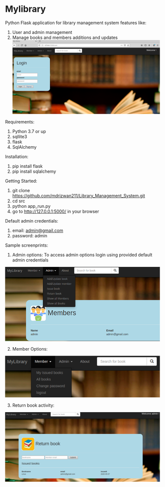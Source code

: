 # Mylibrary
Python Flask application for library management system features like:
1. User and admin management
2. Manage books and members additions and updates
![loginpage](./src/static/LoginLibrary.png)

Requirements:
1. Python 3.7 or up
2. sqllite3
3. flask
4. SqlAlchemy

Installation:
1. pip install flask
2. pip install sqlalchemy


Getting Started:
1. git clone https://github.com/mdrizwan211/Library_Management_System.git
2. cd src
3. python app_run.py
4. go to http://127.0.0.1:5000/ in your browser

Default admin credentials: 
1. email: admin@gmail.com
2. password: admin

Sample screenprints:
1. Admin options: 
To access admin options login using provided default admin credentials

![admin](./src/static/adminoptions.png)

2. Member Options:

![member](./src/static/memberoptions.png)

3. Return book activity:

![returnbook](./src/static/returnbook.png)



